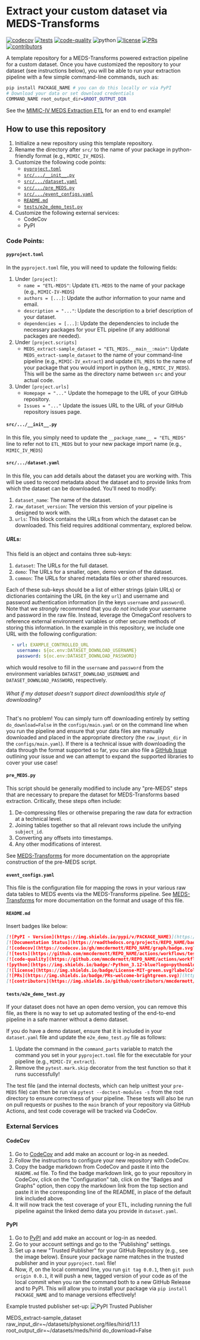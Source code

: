# Extract your custom dataset via MEDS-Transforms

[![codecov](https://codecov.io/gh/mmcdermott/ETL_MEDS_Template/graph/badge.svg?token=RW6JXHNT0W)](https://codecov.io/gh/mmcdermott/ETL_MEDS_Template)
[![tests](https://github.com/mmcdermott/ETL_MEDS_Template/actions/workflows/tests.yaml/badge.svg)](https://github.com/mmcdermott/ETL_MEDS_Template/actions/workflows/tests.yml)
[![code-quality](https://github.com/mmcdermott/ETL_MEDS_Template/actions/workflows/code-quality-main.yaml/badge.svg)](https://github.com/mmcdermott/ETL_MEDS_Template/actions/workflows/code-quality-main.yaml)
![python](https://img.shields.io/badge/-Python_3.11-blue?logo=python&logoColor=white)
[![license](https://img.shields.io/badge/License-MIT-green.svg?labelColor=gray)](https://github.com/mmcdermott/ETL_MEDS_Template#license)
[![PRs](https://img.shields.io/badge/PRs-welcome-brightgreen.svg)](https://github.com/mmcdermott/ETL_MEDS_Template/pulls)
[![contributors](https://img.shields.io/github/contributors/mmcdermott/ETL_MEDS_Template.svg)](https://github.com/mmcdermott/ETL_MEDS_Template/graphs/contributors)

A template repository for a MEDS-Transforms powered extraction pipeline for a custom dataset. Once you have
customized the repository to your dataset (see instructions below), you will be able to run your extraction
pipeline with a few simple command-line commands, such as:

```bash
pip install PACKAGE_NAME # you can do this locally or via PyPI
# Download your data or set download credentials
COMMAND_NAME root_output_dir=$ROOT_OUTPUT_DIR
```

See the [MIMIC-IV MEDS Extraction ETL](https://github.com/mmcdermott/MIMIC_IV_MEDS) for an end to end example!

## How to use this repository

1. Initialize a new repository using this template repository.
2. Rename the directory after `src/` to the name of your package in python-friendly format (e.g.,
    `MIMIC_IV_MEDS`).
3. Customize the following code points:
    - [`pyproject.toml`](#pyprojecttoml)
    - [`src/.../__init__.py`](#srcinitpy)
    - [`src/.../dataset.yaml`](#srcdatasetyaml)
    - [`src/.../pre_MEDS.py`](#srcpre_medspy)
    - [`src/.../event_configs.yaml`](#srcevent_configsyaml)
    - [`README.md`](#readmemd)
    - [`tests/e2e_demo_test.py`](#testse2e_demo_testpy)
4. Customize the following external services:
    - CodeCov
    - PyPI

### Code Points:

#### `pyproject.toml`

In the `pyproject.toml` file, you will need to update the following fields:

1. Under `[project]`:
    - `name = "ETL-MEDS"`: Update `ETL-MEDS` to the name of your package (e.g., `MIMIC-IV-MEDS`)
    - `authors = [...]`: Update the author information to your name and email.
    - `description = "..."`: Update the description to a brief description of your dataset.
    - `dependencies = [...]`: Update the dependencies to include the necessary packages for your ETL pipeline
        (if any additional packages are needed).
2. Under `[project.scripts]`
    - `MEDS_extract-sample_dataset = "ETL_MEDS.__main__:main"`: Update `MEDS_extract-sample_dataset` to the
        name of your command-line pipeline (e.g., `MIMIC-IV_extract`) and update `ETL_MEDS` to the name of your
        package that you would import in python (e.g., `MIMIC_IV_MEDS`). This will be the same as the directory
        name between `src` and your actual code.
3. Under `[project.urls]`
    - `Homepage = "..."` Update the homepage to the URL of your GitHub repository.
    - `Issues = "..."` Update the issues URL to the URL of your GitHub repository issues page.

#### `src/.../__init__.py`

In this file, you simply need to update the `__package_name__ = "ETL_MEDS"` line to refer not to `ETL_MEDS`
but to your new package import name (e.g., `MIMIC_IV_MEDS`)

#### `src/.../dataset.yaml`

In this file, you can add details about the dataset you are working with. This will be used to record metadata
about the dataset and to provide links from which the dataset can be downloaded. You'll need to modify:

1. `dataset_name`: The name of the dataset.
2. `raw_dataset_version`: The version this version of your pipeline is designed to work with.
3. `urls`: This block contains the URLs from which the dataset can be downloaded. This field requires
    additional commentary, explored below.

##### URLs:

This field is an object and contains three sub-keys:

1. `dataset`: The URLs for the full dataset.
2. `demo`: The URLs for a smaller, open, demo version of the dataset.
3. `common`: The URLs for shared metadata files or other shared resources.

Each of these sub-keys should be a list of either strings (plain URLs) or dictionaries containing the URL (in
the key `url`) and username and password authentication information (in the keys `username` and `password`).
Note that we _strongly_ recommend that you _do not_ include your username and password in the raw file.
Instead, leverage the OmegaConf resolvers to reference external environment variables or other secure methods
of storing this information. In the example in this repository, we include one URL with the following
configuration:

```yaml
  - url: EXAMPLE_CONTROLLED_URL
    username: ${oc.env:DATASET_DOWNLOAD_USERNAME}
    password: ${oc.env:DATASET_DOWNLOAD_PASSWORD}
```

which would resolve to fill in the `username` and `password` from the environment variables
`DATASET_DOWNLOAD_USERNAME` and `DATASET_DOWNLOAD_PASSWORD`, respectively.

###### What if my dataset doesn't support direct download/this style of downloading?

That's no problem! You can simply turn off downloading entirely by setting `do_download=False` in the
`configs/main.yaml` or on the command line when you run the pipeline and ensure that your data files are
manually downloaded and placed in the appropriate directory (the `raw_input_dir` in the `configs/main.yaml`).
If there is a technical issue with downloading the data through the format supported so far, you can also file
a [GitHub Issue](https://github.com/mmcdermott/ETL_MEDS_Template/issues) outlining your issue and we can
attempt to expand the supported libraries to cover your use case!

#### `pre_MEDS.py`

This script should be generally modified to include any "pre-MEDS" steps that are necessary to prepare the
dataset for MEDS-Transforms based extraction. Critically, these steps often include:

1. De-compressing files or otherwise preparing the raw data for extraction at a technical level.
2. Joining tables together so that all relevant rows include the unifying `subject_id`.
3. Converting any offsets into timestamps.
4. Any other modifications of interest.

See [MEDS-Transforms](TODO) for more documentation on the appropriate construction of the pre-MEDS script.

#### `event_configs.yaml`

This file is the configuration file for mapping the rows in your various raw data tables to MEDS events via
the MEDS-Transforms pipeline. See [MEDS-Transforms](TODO) for more documentation on the format and usage of
this file.

#### `README.md`

Insert badges like below:

```markdown
[![PyPI - Version](https://img.shields.io/pypi/v/PACKAGE_NAME)](https://pypi.org/project/PACKAGE_NAME/)
[![Documentation Status](https://readthedocs.org/projects/REPO_NAME/badge/?version=latest)](https://REPO_NAME.readthedocs.io/en/stable/?badge=stable)
[![codecov](https://codecov.io/gh/mmcdermott/REPO_NAME/graph/badge.svg?token=REPO_TOKEN)](https://codecov.io/gh/mmcdermott/REPO_NAME)
[![tests](https://github.com/mmcdermott/REPO_NAME/actions/workflows/tests.yaml/badge.svg)](https://github.com/mmcdermott/REPO_NAME/actions/workflows/tests.yml)
[![code-quality](https://github.com/mmcdermott/REPO_NAME/actions/workflows/code-quality-main.yaml/badge.svg)](https://github.com/mmcdermott/REPO_NAME/actions/workflows/code-quality-main.yaml)
![python](https://img.shields.io/badge/-Python_3.12-blue?logo=python&logoColor=white)
[![license](https://img.shields.io/badge/License-MIT-green.svg?labelColor=gray)](https://github.com/mmcdermott/REPO_NAME#license)
[![PRs](https://img.shields.io/badge/PRs-welcome-brightgreen.svg)](https://github.com/mmcdermott/REPO_NAME/pulls)
[![contributors](https://img.shields.io/github/contributors/mmcdermott/REPO_NAME.svg)](https://github.com/mmcdermott/REPO_NAME/graphs/contributors)
```

#### `tests/e2e_demo_test.py`

If your dataset does not have an open demo version, you can remove this file, as there is no way to set up
automated testing of the end-to-end pipeline in a safe manner without a demo dataset.

If you do have a demo dataset, ensure that it is included in your `dataset.yaml` file and update the
`e2e_demo_test.py` file as follows:

1. Update the command in the `command_parts` variable to match the command you set in your `pyproject.toml`
    file for the executable for your pipeline (e.g., `MIMIC-IV_extract`).
2. Remove the `pytest.mark.skip` decorator from the test function so that it runs successfully!

The test file (and the internal doctests, which can help unittest your `pre-MEDS` file) can then be run via
`pytest --doctest-modules -s` from the root directory to ensure correctness of your pipeline. These tests will
also be run on pull requests or pushes to the `main` branch of your repository via GitHub Actions, and test
code coverage will be tracked via CodeCov.

### External Services

#### CodeCov

1. Go to [CodeCov](https://codecov.io/) and add make an account or log-in as needed.
2. Follow the instructions to configure your new repository with CodeCov.
3. Copy the badge markdown from CodeCov and paste it into the `README.md` file. To find the badge markdown
    link, go to your repository in CodeCov, click on the "Configuration" tab, click on the "Badges and
    Graphs" option, then copy the markdown link from the top section and paste it in the corresponding line
    of the README, in place of the default link included above.
4. It will now track the test coverage of your ETL, including running the full pipeline against the linked
    demo data you provide in `dataset.yaml`.

#### PyPI

1. Go to [PyPI](https://pypi.org/) and add make an account or log-in as needed.
2. Go to your account settings and go to the "Publishing" settings.
3. Set up a new "Trusted Publisher" for your GitHub Repository (e.g., see the image below). Ensure your
    package name matches in the trusted publisher and in your `pyproject.toml` file!
4. Now, if, on the local command line, you run `git tag 0.0.1`, then `git push origin 0.0.1`, it will push a
    new, tagged version of your code as of the local commit when you ran the command both to a new GitHub
    Release and to PyPI. This will allow you to install your package via `pip install PACKAGE_NAME` and to manage
    versions effectively!

Example trusted publisher set-up:
![PyPI Trusted Publisher](https://github.com/mmcdermott/ETL_MEDS_Template/blob/main/static/pypi_trusted_publisher_example.png?raw=true)

MEDS_extract-sample_dataset raw_input_dir=~/datasets/physionet.org/files/hirid/1.1.1 root_output_dir=~/datasets/meds/hirid do_download=False